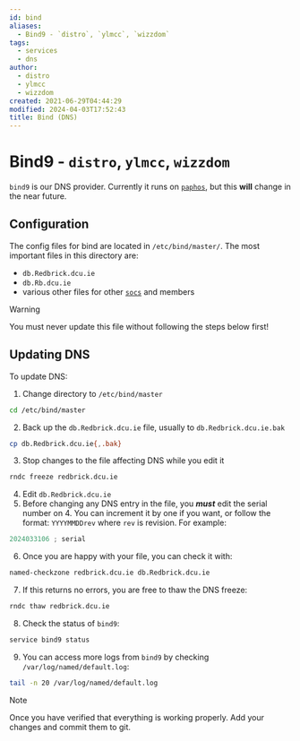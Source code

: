 ```yaml
---
id: bind
aliases:
  - Bind9 - `distro`, `ylmcc`, `wizzdom`
tags:
  - services
  - dns
author:
  - distro
  - ylmcc
  - wizzdom
created: 2021-06-29T04:44:29
modified: 2024-04-03T17:52:43
title: Bind (DNS)
---
```


# Bind9 - `distro`, `ylmcc`, `wizzdom`

`bind9` is our DNS provider. Currently it runs on [`paphos`](../hardware/paphos.md), but this **will** change in the near future.

## Configuration

The config files for bind are located in `/etc/bind/master/`. The most important files in this directory are:

- `db.Redbrick.dcu.ie`
- `db.Rb.dcu.ie`
- various other files for other [`socs`](socs.md) and members

> [!WARNING]
> You must never update this file without following the steps below first!

## Updating DNS

To update DNS:

1. Change directory to `/etc/bind/master`

```bash
cd /etc/bind/master
```

2. Back up the `db.Redbrick.dcu.ie` file, usually to `db.Redbrick.dcu.ie.bak`

```bash
cp db.Redbrick.dcu.ie{,.bak}
```

3. Stop changes to the file affecting DNS while you edit it

```bash
rndc freeze redbrick.dcu.ie
```

4. Edit `db.Redbrick.dcu.ie`
5. Before changing any DNS entry in the file, you ***must*** edit the serial number on 4. You can increment it by one if
you want, or follow the format: `YYYYMMDDrev` where `rev` is revision. For example:

```d title="db.Redbrick.dcu.ie"
2024033106 ; serial
```

6. Once you are happy with your file, you can check it with:

```bash
named-checkzone redbrick.dcu.ie db.Redbrick.dcu.ie
```

7. If this returns no errors, you are free to thaw the DNS freeze:

```bash
rndc thaw redbrick.dcu.ie
```

8. Check the status of `bind9`:

```bash
service bind9 status
```

9. You can access more logs from `bind9` by checking `/var/log/named/default.log`:

```bash
tail -n 20 /var/log/named/default.log
```

> [!NOTE]
> Once you have verified that everything is working properly. Add your changes and commit them to git.
